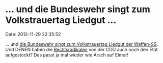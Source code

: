 \... und die Bundeswehr singt zum Volkstrauertag Liedgut \...
=============================================================

Date: 2012-11-29 22:35:52

\... und [die Bundeswehr singt zum Volkstrauertag Liedgut der
Waffen-SS](http://www.rbb-online.de/kontraste/archiv/kontraste_vom_29_11/unselige_tradition.html).
Und DENEN haben die [Rechtsradikalen](/?ts=ae5c83ba) von der CDU auch
noch den Etat aufgestockt? Das passt ja mal wieder wie Arsch auf Eimer!
